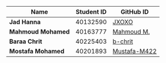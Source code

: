 | Name | Student ID | GitHub ID |
| ---- | -------------------- | --------- |
| **Jad Hanna** | 40132590 | [JXOXO](https://github.com/JXOXO) |
| **Mahmoud Mohamed** | 40163777 | [Mahmoud M.](https://github.com/mavmoud) |
| **Baraa Chrit** | 40225403 | [b-chrit](https://github.com/b-chrit)  |
| **Mostafa Mohamed** | 40201893 | [Mustafa-M422](https://github.com/Mustafa-M422) |
